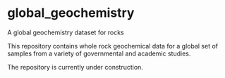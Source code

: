 # global_geochemistry
A global geochemistry dataset for rocks

This repository contains whole rock geochemical data for a global set of samples from a variety of governmental and academic studies.

The repository is currently under construction.
